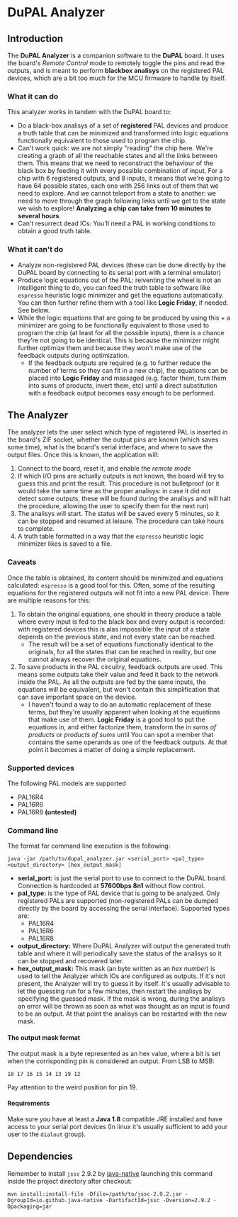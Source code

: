 # DuPAL Analyzer
## Introduction
The **DuPAL Analyzer** is a companion software to the **DuPAL** board.
It uses the board's *Remote Control* mode to remotely toggle the pins and read the outputs, and is meant to perform **blackbox analisys** on the registered PAL devices, which are a bit too much for the MCU firmware to handle by itself.

### What it can do
This analyzer works in tandem with the DuPAL board to:
- Do a black-box analisys of a set of **registered** PAL devices and produce a truth table that can be minimized and transformed into logic equations functionally equivalent to those used to program the chip.
- Can't work quick: we are not simply "reading" the chip here. We're creating a graph of all the reachable states and all the links between them. This means that we need to reconstruct the behaviour of the black box by feeding it with every possible combination of input. For a chip with 6 registered outputs, and 8 inputs, it means that we're going to have 64 possible states, each one with 256 links out of them that we need to explore. And we cannot teleport from a state to another: we need to move through the graph following links until we get to the state we wish to explore! **Analyzing a chip can take from 10 minutes to several hours**.
- Can't resurrect dead ICs: You'll need a PAL in working conditions to obtain a good truth table.

### What it can't do
- Analyze non-registered PAL devices (these can be done directly by the DuPAL board by connecting to its serial port with a terminal emulator)
- Produce logic equations out of the PAL: reiventing the wheel is not an intelligent thing to do, you can feed the truth table to software like `espresso` heuristic logic minimizer and get the equations automatically. You can then further refine them with a tool like **Logic Friday**, if needed. See below.
- While the logic equations that are going to be produced by using this + a minimizer are going to be functionally equivalent to those used to program the chip (at least for all the possible inputs), there is a chance they're not going to be identical. This is because the minimizer might further optimize them and because they won't make use of the feedback outputs during optimization. 
    - If the feedback outputs are required (e.g. to further reduce the number of terms so they can fit in a new chip), the equations can be placed into **Logic Friday** and massaged (e.g. factor them, turn them into sums of products, invert them, etc) until a direct substitution with a feedback output becomes easy enough to be performed.

## The Analyzer
The analyzer lets the user select which type of registered PAL is inserted in the board's ZIF socket, whether the output pins are known (which saves some time), what is the board's serial interface, and where to save the output files.
Once this is known, the application will:
1. Connect to the board, reset it, and enable the *remote mode*
2. If which I/O pins are actually outputs is not known, the board will try to guess this and print the result. This procedure is not bulletproof (or it would take the same time as the proper analisys: in case it did not detect some outputs, these will be found during the analisys and will halt the procedure, allowing the user to specify them for the next run)
3. The analisys will start. The status will be saved every 5 minutes, so it can be stopped and resumed at leisure. The procedure can take hours to complete.
4. A truth table formatted in a way that the `espresso` heuristic logic minimizer likes is saved to a file.

### Caveats
Once the table is obtained, its content should be minimized and equations calculated: `espresso` is a good tool for this.
Often, some of the resulting equations for the registered outputs will not fit into a new PAL device.
There are multiple reasons for this:
1. To obtain the original equations, one should in theory produce a table where every input is fed to the black box and every output is recorded: with registered devices this is alas impossible: the input of a state depends on the previous state, and not every state can be reached.
    - The result will be a set of equations functionally identical to the originals, for all the states that can be reached in reality, but one cannot always recover the original equations.
2. To save products in the PAL circuitry, feedback outputs are used. This means some outputs take their value and feed it back to the network inside the PAL. As all the outputs are fed by the same inputs, the equations will be equivalent, but won't contain this simplification that can save important space on the device.
    - I haven't found a way to do an automatic replacement of these terms, but they're usually apparent when looking at the equations that make use of them. **Logic Friday** is a good tool to put the equations in, and either factorize them, transform the in *sums of products* or *products of sums* until You can spot a member that contains the same operands as one of the feedback outputs. At that point it becomes a matter of doing a simple replacement.

### Supported devices
The following PAL models are supported
- PAL16R4
- PAL16R6
- PAL16R8 **(untested)**

### Command line
The format for command line execution is the following:
```
java -jar /path/to/dupal_analyzer.jar <serial_port> <pal_type> <output_directory> [hex_output_mask]
```
- **serial_port:** is just the serial port to use to connect to the DuPAL board. Connection is hardcoded at **57600bps 8n1** without flow control.
- **pal_type:** is the type of PAL device that is going to be analyzed. Only registered PALs are supported (non-registered PALs can be dumped directly by the board by accessing the serial interface). Supported types are:
    - PAL16R4
    - PAL16R6
    - PAL16R8
- **output_directory:** Where DuPAL Analyzer will output the generated truth table and where it will periodically save the status of the analisys so it can be stopped and recovered later.
- **hex_output_mask:** This mask (an byte written as an *hex number*) is used to tell the Analyzer which IOs are configured as outputs. If it's not present, the Analyzer will try to guess it by itself. It's usually advisable to let the guessing run for a few minutes, then restart the analisys by specifying the guessed mask. If the mask is wrong, during the analisys an error will be thrown as soon as what was thought as an input is found to be an output. At that point the analisys can be restarted with the new mask.

#### The output mask format
The output mask is a byte represented as an hex value, where a bit is set when the corrisponding pin is considered an output.
From LSB to MSB:
```
18 17 16 15 14 13 19 12
```
Pay attention to the weird position for pin 19.

#### Requirements
Make sure you have at least a **Java 1.8** compatible JRE installed and have access to your serial port devices (In linux it's usually sufficient to add your user to the `dialout` group).

## Dependencies
Remember to install `jssc` 2.9.2 by [java-native](https://github.com/java-native/jssc) launching this command inside the project directory after checkout:
```
mvn install:install-file -Dfile=/path/to/jssc-2.9.2.jar -DgroupId=io.github.java-native -DartifactId=jssc -Dversion=2.9.2 -Dpackaging=jar
```